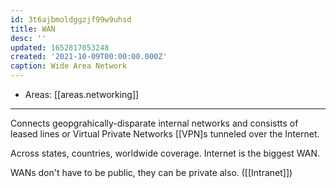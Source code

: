 ```yaml
---
id: 3t6ajbmoldggzjf99w9uhsd
title: WAN
desc: ''
updated: 1652817053248
created: '2021-10-09T00:00:00.000Z'
caption: Wide Area Network
---
```


- Areas: [[areas.networking]]

---

Connects geopgrahically-disparate internal networks and consistts of leased lines or Virtual Private Networks [[VPN]s tunneled over the Internet.

Across states, countries, worldwide coverage. Internet is the biggest WAN.

WANs don't have to be public, they can be private also. ([[Intranet]])
